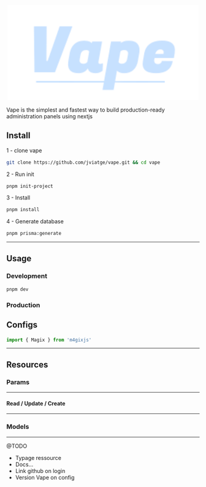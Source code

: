 <p align="center">
    <img src="/public/app/logo.svg" width="500"/><br/>
</p>

Vape is the simplest and fastest way to build production-ready administration panels using nextjs

## Install

1 - clone vape

```BASH
git clone https://github.com/jviatge/vape.git && cd vape

```

2 - Run init

```BASH
pnpm init-project

```

3 - Install

```BASH
pnpm install

```

4 - Generate database

```BASH
pnpm prisma:generate
```

---

## Usage

### Development

```BASH
pnpm dev
```

### Production

## Configs

```JAVASCRIPT
import { Magix } from 'm4gixjs'
```

---

## Resources

### Params

---

#### Read / Update / Create

---

### Models

---

@TODO

-   Typage ressource
-   Docs...
-   Link github on login
-   Version Vape on config
